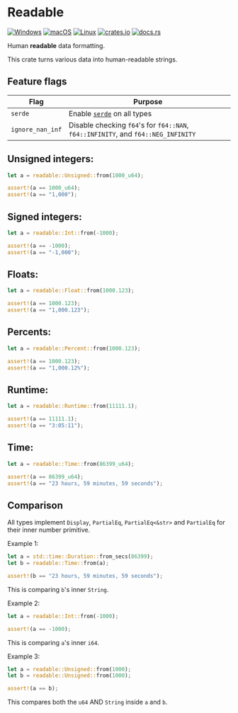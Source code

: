 # Readable
[![Windows](https://github.com/hinto-janai/readable/actions/workflows/windows.yml/badge.svg)](https://github.com/hinto-janai/readable/actions/workflows/windows.yml) [![macOS](https://github.com/hinto-janai/readable/actions/workflows/macos.yml/badge.svg)](https://github.com/hinto-janai/readable/actions/workflows/macos.yml) [![Linux](https://github.com/hinto-janai/readable/actions/workflows/linux.yml/badge.svg)](https://github.com/hinto-janai/readable/actions/workflows/linux.yml) [![crates.io](https://img.shields.io/crates/v/readable.svg)](https://crates.io/crates/readable) [![docs.rs](https://docs.rs/readable/badge.svg)](https://docs.rs/readable)

Human **readable** data formatting.

This crate turns various data into human-readable strings.

## Feature flags
| Flag             | Purpose |
|------------------|---------|
| `serde`          | Enable [`serde`](https://docs.rs/serde) on all types
| `ignore_nan_inf` | Disable checking `f64`'s for `f64::NAN`, `f64::INFINITY`, and `f64::NEG_INFINITY`

## Unsigned integers:
```rust
let a = readable::Unsigned::from(1000_u64);

assert!(a == 1000_u64);
assert!(a == "1,000");
```

## Signed integers:
```rust
let a = readable::Int::from(-1000);

assert!(a == -1000);
assert!(a == "-1,000");
```

## Floats:
```rust
let a = readable::Float::from(1000.123);

assert!(a == 1000.123);
assert!(a == "1,000.123");
```

## Percents:
```rust
let a = readable::Percent::from(1000.123);

assert!(a == 1000.123);
assert!(a == "1,000.12%");
```

## Runtime:
```rust
let a = readable::Runtime::from(11111.1);

assert!(a == 11111.1);
assert!(a == "3:05:11");
```

## Time:
```rust
let a = readable::Time::from(86399_u64);

assert!(a == 86399_u64);
assert!(a == "23 hours, 59 minutes, 59 seconds");
```

## Comparison
All types implement `Display`, `PartialEq`, `PartialEq<&str>` and `PartialEq` for their inner number primitive.

Example 1:
```rust
let a = std::time::Duration::from_secs(86399);
let b = readable::Time::from(a);

assert!(b == "23 hours, 59 minutes, 59 seconds");
```
This is comparing `b`'s inner `String`.

Example 2:
```rust
let a = readable::Int::from(-1000);

assert!(a == -1000);
```
This is comparing `a`'s inner `i64`.

Example 3:
```rust
let a = readable::Unsigned::from(1000);
let b = readable::Unsigned::from(1000);

assert!(a == b);
```
This compares both the `u64` AND `String` inside `a` and `b`.
